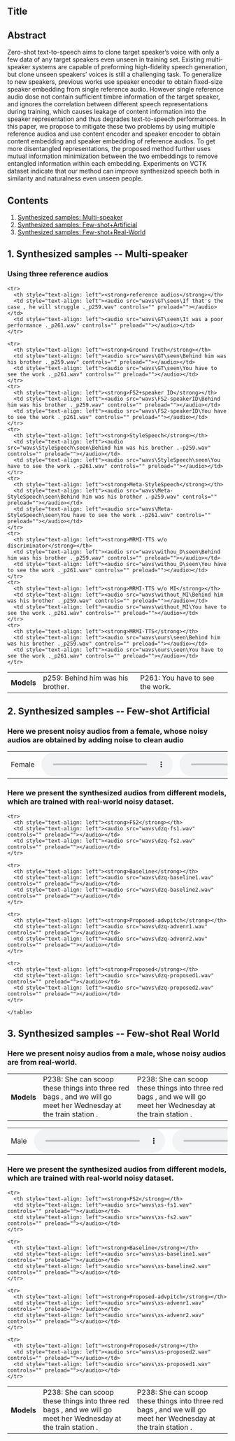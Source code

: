 
<html lang="en-US">
  <head>
    <meta charset="UTF-8">
    <meta name="viewport" content="width=device-width, initial-scale=1">
    <meta name="theme-color" content="#157878">
    <link rel="stylesheet" href="/assets/css/style.css?v=e27bf585b9c641a881074e09853cb11204774c97">
  </head>
  <body>

<h2>Title<a name="title"></a></h2>
    
<h2>Abstract<a name="abstract"></a></h2>

<p>Zero-shot text-to-speech aims to clone target speaker’s voice with only a few data of any target speakers even unseen in training set. Existing multi-speaker systems are capable of preforming high-fidelity speech generation, but clone unseen speakers’ voices is still a challenging task. To generalize to new speakers, previous works use speaker encoder to obtain fixed-size speaker embedding from single reference audio. However single reference audio dose not contain sufficient timbre information of the target speaker, and ignores the correlation between different speech representations during training, which causes leakage of content information into the speaker representation and thus degrades text-to-speech performances. In this paper, we propose to mitigate these two problems by using multiple reference audios and use content encoder and speaker encoder to obtain content embedding and speaker embedding of reference audios. To get more disentangled representations, the proposed method further uses mutual information minimization between the two embeddings to remove entangled information within each embedding. Experiments on VCTK dataset indicate that our method can improve synthesized speech both in similarity and naturalness even unseen people.</p>

<h2>Contents</h2>
<ol>
  <li><a href="#multi-speaker">Synthesized samples: Multi-speaker</a></li>
  <li><a href="#fewshot-artificial">Synthesized samples: Few-shot+Artificial</a></li>
  <li><a href="#fewshot-realworld">Synthesized samples: Few-shot+Real-World</a></li>
</ol>

    
    
    
<h2>1. Synthesized samples -- Multi-speaker<a name="multi-speaker"></a></h2>
<h3> Using three reference audios </h3>
    
<table>
    <tr>
      <th style="text-align: left">Models</th>
      <td style="text-align: left">p259: Behind him was his brother.</td>
      <td style="text-align: left">P261: You have to see the work.</td>
    </tr>
  
    <tr>
      <th style="text-align: left"><strong>reference audios</strong></th>
      <td style="text-align: left"><audio src="wavs\GT\seen\If that's the case , he will struggle ._p259.wav" controls="" preload=""></audio></td>
      <td style="text-align: left"><audio src="wavs\GT\seen\It was a poor performance ._p261.wav" controls="" preload=""></audio></td>
    </tr>
  
    <tr>
      <th style="text-align: left"><strong>Ground Truth</strong></th>
      <td style="text-align: left"><audio src="wavs\GT\seen\Behind him was his brother ._p259.wav" controls="" preload=""></audio></td>
      <td style="text-align: left"><audio src="wavs\GT\seen\You have to see the work ._p261.wav" controls="" preload=""></audio></td>
    </tr>
    <tr>
      <th style="text-align: left"><strong>FS2+speaker ID</strong></th>
      <td style="text-align: left"><audio src="wavs\FS2-speakerID\Behind him was his brother ._p259.wav" controls="" preload=""></audio></td>
      <td style="text-align: left"><audio src="wavs\FS2-speakerID\You have to see the work ._p261.wav" controls="" preload=""></audio></td>
    </tr>
    <tr>
      <th style="text-align: left"><strong>StyleSpeech</strong></th>
      <td style="text-align: left"><audio src="wavs\StyleSpeech\seen\Behind him was his brother .-p259.wav" controls="" preload=""></audio></td>
      <td style="text-align: left"><audio src="wavs\StyleSpeech\seen\You have to see the work .-p261.wav" controls="" preload=""></audio></td>
    </tr>
    <tr>
      <th style="text-align: left"><strong>Meta-StyleSpeech</strong></th>
      <td style="text-align: left"><audio src="wavs\Meta-StyleSpeech\seen\Behind him was his brother .-p259.wav" controls="" preload=""></audio></td>
      <td style="text-align: left"><audio src="wavs\Meta-StyleSpeech\seen\You have to see the work .-p261.wav" controls="" preload=""></audio></td>
    </tr>
    <tr>
      <th style="text-align: left"><strong>MRMI-TTS w/o discriminator</strong></th>
      <td style="text-align: left"><audio src="wavs\withou_D\seen\Behind him was his brother ._p259.wav" controls="" preload=""></audio></td>
      <td style="text-align: left"><audio src="wavs\withou_D\seen\You have to see the work ._p261.wav" controls="" preload=""></audio></td>      
    </tr>
    <tr>
      <th style="text-align: left"><strong>MRMI-TTS w/o MI</strong></th>
      <td style="text-align: left"><audio src="wavs\without_MI\Behind him was his brother ._p259.wav" controls="" preload=""></audio></td>
      <td style="text-align: left"><audio src="wavs\without_MI\You have to see the work ._p261.wav" controls="" preload=""></audio></td>      
    </tr>
    <tr>
      <th style="text-align: left"><strong>MRMI-TTS</strong></th>
      <td style="text-align: left"><audio src="wavs\ours\seen\Behind him was his brother ._p259.wav" controls="" preload=""></audio></td>
      <td style="text-align: left"><audio src="wavs\ours\seen\You have to see the work ._p261.wav" controls="" preload=""></audio></td>      
    </tr>
</table>
    
    
    
    
    
<h2>2. Synthesized samples -- Few-shot Artificial<a name="fewshot-artificial"></a></h2>
<h3> Here we present noisy audios from a female, whose noisy audios are obtained by adding noise to clean audio</h3>

<table class="table">
<tbody>
         <tr>
            <td>Female</td>
            <td><audio src="wavs\dengziqi_96.wav" controls="" preload=""></audio></td>
            <td><audio src="wavs\dengziqi_64.wav" controls="" preload=""></audio></td>
        </tr>
</tbody>
</table>
   
    
    
    
    
<h3> Here we present the synthesized audios from different models, which are trained with real-world noisy dataset.</h3>
<table>
    <tr>
      <th style="text-align: left">Models</th>
      <td style="text-align: left">P238: She can scoop these things into three red bags , and we will go meet her Wednesday at the train station .</td>
      <td style="text-align: left">P238: She can scoop these things into three red bags , and we will go meet her Wednesday at the train station .</td>
    </tr>
  
    <tr>
      <th style="text-align: left"><strong>FS2</strong></th>
      <td style="text-align: left"><audio src="wavs\dzq-fs1.wav" controls="" preload=""></audio></td>
      <td style="text-align: left"><audio src="wavs\dzq-fs2.wav" controls="" preload=""></audio></td>
    </tr>
  
    <tr>
      <th style="text-align: left"><strong>Baseline</strong></th>
      <td style="text-align: left"><audio src="wavs\dzq-baseline1.wav" controls="" preload=""></audio></td>
      <td style="text-align: left"><audio src="wavs\dzq-baseline2.wav" controls="" preload=""></audio></td>
    </tr>
  
    <tr>
      <th style="text-align: left"><strong>Proposed-advpitch</strong></th>
      <td style="text-align: left"><audio src="wavs\dzq-advenr1.wav" controls="" preload=""></audio></td>
      <td style="text-align: left"><audio src="wavs\dzq-advenr2.wav" controls="" preload=""></audio></td>
    </tr>
  
    <tr>
      <th style="text-align: left"><strong>Proposed</strong></th>
      <td style="text-align: left"><audio src="wavs\dzq-proposed1.wav" controls="" preload=""></audio></td>
      <td style="text-align: left"><audio src="wavs\dzq-proposed2.wav" controls="" preload=""></audio></td>
    </tr>
  
    </table>

    
    
<h2>3. Synthesized samples -- Few-shot Real World<a name="fewshot-realworld"></a></h2>
<h3>Here we present noisy audios from a male, whose noisy audios are from real-world. </h3>
<table class="table">
<tbody>
         <tr>
            <td>Male</td>
            <td><audio src="wavs\许嵩_24.wav" controls="" preload=""></audio></td>
            <td><audio src="wavs\许嵩_25.wav" controls="" preload=""></audio></td>
        </tr>
</tbody>
</table>
    
    
<h3>Here we present the synthesized audios from different models, which are trained with real-world noisy dataset.</h3>    
    
<table>
    <tr>
      <th style="text-align: left">Models</th>
      <td style="text-align: left">P238: She can scoop these things into three red bags , and we will go meet her Wednesday at the train station .</td>
      <td style="text-align: left">P238: She can scoop these things into three red bags , and we will go meet her Wednesday at the train station .</td>
    </tr>
  
    <tr>
      <th style="text-align: left"><strong>FS2</strong></th>
      <td style="text-align: left"><audio src="wavs\xs-fs1.wav" controls="" preload=""></audio></td>
      <td style="text-align: left"><audio src="wavs\xs-fs2.wav" controls="" preload=""></audio></td>
    </tr>
  
    <tr>
      <th style="text-align: left"><strong>Baseline</strong></th>
      <td style="text-align: left"><audio src="wavs\xs-baseline1.wav" controls="" preload=""></audio></td>
      <td style="text-align: left"><audio src="wavs\xs-baseline2.wav" controls="" preload=""></audio></td>
    </tr>
  
    <tr>
      <th style="text-align: left"><strong>Proposed-advpitch</strong></th>
      <td style="text-align: left"><audio src="wavs\xs-advenr1.wav" controls="" preload=""></audio></td>
      <td style="text-align: left"><audio src="wavs\xs-advenr2.wav" controls="" preload=""></audio></td>
    </tr>
  
    <tr>
      <th style="text-align: left"><strong>Proposed</strong></th>
      <td style="text-align: left"><audio src="wavs\xs-proposed2.wav" controls="" preload=""></audio></td>
      <td style="text-align: left"><audio src="wavs\xs-proposed1.wav" controls="" preload=""></audio></td>
    </tr>
  
</table>  
    
    
  </body>
</html>


